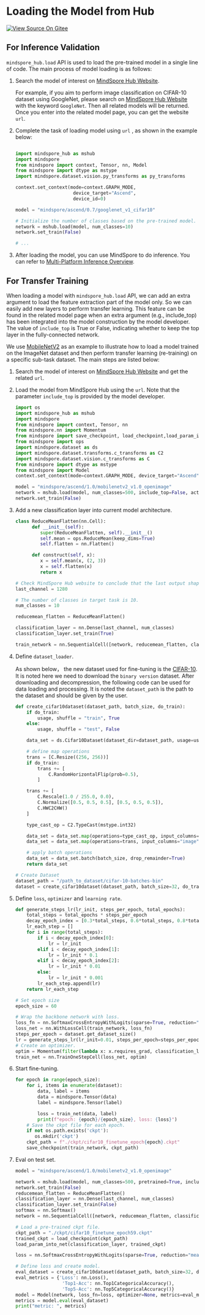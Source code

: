 ﻿# Loading the Model from Hub

[![View Source On Gitee](https://gitee.com/mindspore/docs/raw/r1.5/resource/_static/logo_source_en.png)](https://gitee.com/mindspore/docs/blob/r1.5/docs/hub/docs/source_en/loading_model_from_hub.md)

## For Inference Validation

`mindspore_hub.load` API is used to load the pre-trained model in a single line of code. The main process of model loading is as follows:

1. Search the model of interest on [MindSpore Hub Website](https://www.mindspore.cn/resources/hub).

   For example, if you aim to perform image classification on CIFAR-10 dataset using GoogleNet, please search on [MindSpore Hub Website](https://www.mindspore.cn/resources/hub) with the keyword `GoogleNet`. Then all related models will be returned.  Once you enter into the related model page, you can get the website `url`.

2. Complete the task of loading model using `url` , as shown in the example below:

   ```python

   import mindspore_hub as mshub
   import mindspore
   from mindspore import context, Tensor, nn, Model
   from mindspore import dtype as mstype
   import mindspore.dataset.vision.py_transforms as py_transforms

   context.set_context(mode=context.GRAPH_MODE,
                        device_target="Ascend",
                        device_id=0)

   model = "mindspore/ascend/0.7/googlenet_v1_cifar10"

   # Initialize the number of classes based on the pre-trained model.
   network = mshub.load(model, num_classes=10)
   network.set_train(False)

   # ...

   ```

3. After loading the model, you can use MindSpore to do inference. You can refer to [Multi-Platform Inference Overview](https://www.mindspore.cn/docs/programming_guide/en/r1.5/multi_platform_inference.html).

## For Transfer Training

When loading a model with `mindspore_hub.load` API, we can add an extra argument to load the feature extraction part of the model only. So we can easily add new layers to perform transfer learning. This feature can be found in the related model page when an extra argument (e.g., include_top) has been integrated into the model construction by the model developer. The value of `include_top` is True or False, indicating whether to keep the top layer in the fully-connected network.

We use [MobileNetV2](https://gitee.com/mindspore/mindspore/tree/r1.0/model_zoo/official/cv/mobilenetv2) as an example to illustrate how to load a model trained on the ImageNet dataset and then perform transfer learning (re-training) on a specific sub-task dataset. The main steps are listed below:

1. Search the model of interest on [MindSpore Hub Website](https://www.mindspore.cn/resources/hub/) and get the related `url`.

2. Load the model from MindSpore Hub using the `url`. Note that the parameter `include_top` is provided by the model developer.

   ```python
   import os
   import mindspore_hub as mshub
   import mindspore
   from mindspore import context, Tensor, nn
   from mindspore.nn import Momentum
   from mindspore import save_checkpoint, load_checkpoint,load_param_into_net
   from mindspore import ops
   import mindspore.dataset as ds
   import mindspore.dataset.transforms.c_transforms as C2
   import mindspore.dataset.vision.c_transforms as C
   from mindspore import dtype as mstype
   from mindspore import Model
   context.set_context(mode=context.GRAPH_MODE, device_target="Ascend", device_id=0)

   model = "mindspore/ascend/1.0/mobilenetv2_v1.0_openimage"
   network = mshub.load(model, num_classes=500, include_top=False, activation="Sigmoid")
   network.set_train(False)
   ```

3. Add a new classification layer into current model architecture.

   ```python
   class ReduceMeanFlatten(nn.Cell):
         def __init__(self):
            super(ReduceMeanFlatten, self).__init__()
            self.mean = ops.ReduceMean(keep_dims=True)
            self.flatten = nn.Flatten()

         def construct(self, x):
            x = self.mean(x, (2, 3))
            x = self.flatten(x)
            return x

   # Check MindSpore Hub website to conclude that the last output shape is 1280.
   last_channel = 1280

   # The number of classes in target task is 10.
   num_classes = 10

   reducemean_flatten = ReduceMeanFlatten()

   classification_layer = nn.Dense(last_channel, num_classes)
   classification_layer.set_train(True)

   train_network = nn.SequentialCell([network, reducemean_flatten, classification_layer])
   ```

4. Define `dataset_loader`.

   As shown below， the new dataset used for fine-tuning is the [CIFAR-10](https://www.cs.toronto.edu/~kriz/cifar.html). It is noted here we need to download the `binary version` dataset. After downloading and decompression, the following code can be used for data loading and processing. It is noted the `dataset_path` is the path to the dataset and should be given by the user.

   ```python
   def create_cifar10dataset(dataset_path, batch_size, do_train):
       if do_train:
           usage, shuffle = "train", True
       else:
           usage, shuffle = "test", False

       data_set = ds.Cifar10Dataset(dataset_dir=dataset_path, usage=usage, shuffle=True)

       # define map operations
       trans = [C.Resize((256, 256))]
       if do_train:
           trans += [
               C.RandomHorizontalFlip(prob=0.5),
           ]

       trans += [
           C.Rescale(1.0 / 255.0, 0.0),
           C.Normalize([0.5, 0.5, 0.5], [0.5, 0.5, 0.5]),
           C.HWC2CHW()
       ]

       type_cast_op = C2.TypeCast(mstype.int32)

       data_set = data_set.map(operations=type_cast_op, input_columns="label", num_parallel_workers=8)
       data_set = data_set.map(operations=trans, input_columns="image", num_parallel_workers=8)

       # apply batch operations
       data_set = data_set.batch(batch_size, drop_remainder=True)
       return data_set

   # Create Dataset
   dataset_path = "/path_to_dataset/cifar-10-batches-bin"
   dataset = create_cifar10dataset(dataset_path, batch_size=32, do_train=True)
   ```

5. Define `loss`, `optimizer` and `learning rate`.

   ```python
   def generate_steps_lr(lr_init, steps_per_epoch, total_epochs):
       total_steps = total_epochs * steps_per_epoch
       decay_epoch_index = [0.3*total_steps, 0.6*total_steps, 0.8*total_steps]
       lr_each_step = []
       for i in range(total_steps):
           if i < decay_epoch_index[0]:
               lr = lr_init
           elif i < decay_epoch_index[1]:
               lr = lr_init * 0.1
           elif i < decay_epoch_index[2]:
               lr = lr_init * 0.01
           else:
               lr = lr_init * 0.001
           lr_each_step.append(lr)
       return lr_each_step

   # Set epoch size
   epoch_size = 60

   # Wrap the backbone network with loss.
   loss_fn = nn.SoftmaxCrossEntropyWithLogits(sparse=True, reduction="mean")
   loss_net = nn.WithLossCell(train_network, loss_fn)
   steps_per_epoch = dataset.get_dataset_size()
   lr = generate_steps_lr(lr_init=0.01, steps_per_epoch=steps_per_epoch, total_epochs=epoch_size)
   # Create an optimizer.
   optim = Momentum(filter(lambda x: x.requires_grad, classification_layer.get_parameters()), Tensor(lr, mindspore.float32), 0.9, 4e-5)
   train_net = nn.TrainOneStepCell(loss_net, optim)
   ```

6. Start fine-tuning.

   ```python
   for epoch in range(epoch_size):
       for i, items in enumerate(dataset):
           data, label = items
           data = mindspore.Tensor(data)
           label = mindspore.Tensor(label)

           loss = train_net(data, label)
           print(f"epoch: {epoch}/{epoch_size}, loss: {loss}")
       # Save the ckpt file for each epoch.
       if not os.path.exists('ckpt'):
          os.mkdir('ckpt')
       ckpt_path = f"./ckpt/cifar10_finetune_epoch{epoch}.ckpt"
       save_checkpoint(train_network, ckpt_path)
   ```

6. Eval on test set.

   ```python
   model = "mindspore/ascend/1.0/mobilenetv2_v1.0_openimage"

   network = mshub.load(model, num_classes=500, pretrained=True, include_top=False, activation="Sigmoid")
   network.set_train(False)
   reducemean_flatten = ReduceMeanFlatten()
   classification_layer = nn.Dense(last_channel, num_classes)
   classification_layer.set_train(False)
   softmax = nn.Softmax()
   network = nn.SequentialCell([network, reducemean_flatten, classification_layer, softmax])

   # Load a pre-trained ckpt file.
   ckpt_path = "./ckpt/cifar10_finetune_epoch59.ckpt"
   trained_ckpt = load_checkpoint(ckpt_path)
   load_param_into_net(classification_layer, trained_ckpt)

   loss = nn.SoftmaxCrossEntropyWithLogits(sparse=True, reduction="mean")

   # Define loss and create model.
   eval_dataset = create_cifar10dataset(dataset_path, batch_size=32, do_train=False)
   eval_metrics = {'Loss': nn.Loss(),
                    'Top1-Acc': nn.Top1CategoricalAccuracy(),
                    'Top5-Acc': nn.Top5CategoricalAccuracy()}
   model = Model(network, loss_fn=loss, optimizer=None, metrics=eval_metrics)
   metrics = model.eval(eval_dataset)
   print("metric: ", metrics)
   ```
